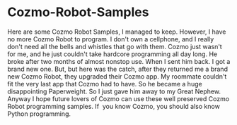 # Cozmo-Robot-Samples
Here are some Cozmo Robot Samples, I managed to keep. However, I have no more Cozmo Robot to program. I don't own a cellphone, and I really don't need all the bells and whistles that go with them. Cozmo just wasn't for me, and he just couldn't take hardcore programming all day long. He broke after two months of almost nonstop use. When I sent him back. I got a brand new one. But, but here was the catch, after they returned me a brand new Cozmo Robot, they upgraded their Cozmo app. My roommate couldn't fit the very last app that Cozmo had to have. So he became a huge disappointing Paperweight. So I just gave him away to my Great Nephew. Anyway I hope future lovers of Cozmo can use these well preserved Cozmo Robot programming samples. If  you know Cozmo, you should also know Python programming. 
